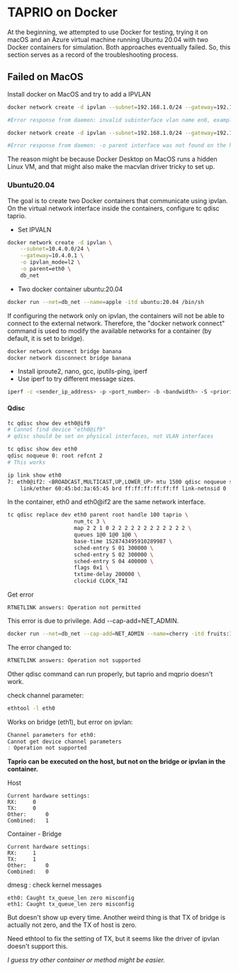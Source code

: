 # TAPRIO on Docker

At the beginning, we attempted to use Docker for testing, trying it on
macOS and an Azure virtual machine running Ubuntu 20.04 with two
Docker containers for simulation. Both approaches eventually
failed. So, this section serves as a record of the troubleshooting
process.

## Failed on MacOS

Install docker on MacOS and try to add a IPVLAN

```sh
docker network create -d ipvlan --subnet=192.168.1.0/24 --gateway=192.168.1.1 -o parent=en0 dockeripvlan1

#Error response from daemon: invalid subinterface vlan name en0, example formatting is eth0.10
```

```sh
docker network create -d ipvlan --subnet=192.168.1.0/24 --gateway=192.168.1.1 -o parent=en0.100 dockeripvlan1

#Error response from daemon: -o parent interface was not found on the host: en0
```

The reason might be because Docker Desktop on MacOS runs a hidden
Linux VM, and that might also make the macvlan driver tricky to set
up.

### Ubuntu20.04

The goal is to create two Docker containers that communicate using
ipvlan. On the virtual network interface inside the containers,
configure tc qdisc taprio.

- Set IPVALN

```sh
docker network create -d ipvlan \
    --subnet=10.4.0.0/24 \
    --gateway=10.4.0.1 \
    -o ipvlan_mode=l2 \
    -o parent=eth0 \
    db_net

```

- Two docker container ubuntu:20.04

```sh
docker run --net=db_net --name=apple -itd ubuntu:20.04 /bin/sh
```

If configuring the network only on ipvlan, the containers will not be
able to connect to the external network. Therefore, the "docker
network connect" command is used to modify the available networks for
a container (by default, it is set to bridge).

```sh
docker network connect bridge banana
docker network disconnect bridge banana
```

- Install iproute2, nano, gcc, iputils-ping, iperf
- Use iperf to try different message sizes.

```sh
iperf -c <sender_ip_address> -p <port_number> -b <bandwidth> -S <priority>
```

#### Qdisc

```sh
tc qdisc show dev eth0@if9
# Cannot find device "eth0@if9"
# qdisc should be set on physical interfaces, not VLAN interfaces

tc qdisc show dev eth0    
qdisc noqueue 0: root refcnt 2
# This works
```

```sh
ip link show eth0
7: eth0@if2: <BROADCAST,MULTICAST,UP,LOWER_UP> mtu 1500 qdisc noqueue state UNKNOWN mode DEFAULT group default 
    link/ether 60:45:bd:3a:65:45 brd ff:ff:ff:ff:ff:ff link-netnsid 0
```

In the container, eth0 and eth0@if2 are the same network interface.

```sh
tc qdisc replace dev eth0 parent root handle 100 taprio \
                     num_tc 3 \
                     map 2 2 1 0 2 2 2 2 2 2 2 2 2 2 2 2 \
                     queues 1@0 1@0 1@0 \
                     base-time 1528743495910289987 \
                     sched-entry S 01 300000 \
                     sched-entry S 02 300000 \
                     sched-entry S 04 400000 \
                     flags 0x1 \
                     txtime-delay 200000 \
                     clockid CLOCK_TAI
```

Get error 

```
RTNETLINK answers: Operation not permitted
```

This error is due to privilege. Add --cap-add=NET_ADMIN.

```sh
docker run --net=db_net --cap-add=NET_ADMIN --name=cherry -itd fruits:1.0 /bin/sh
```

The error changed to:

```sh
RTNETLINK answers: Operation not supported
```

Other qdisc command can run properly, but taprio and mqprio doesn't work.


check channel parameter:

```sh
ethtool -l eth0 
```

Works on bridge (eth1), but error on ipvlan:

```sh
Channel parameters for eth0:
Cannot get device channel parameters
: Operation not supported
```

**Taprio can be executed on the host, but not on the bridge or ipvlan
in the container.**

Host

```
Current hardware settings:
RX:		0
TX:		0
Other:		0
Combined:	1
```

Container - Bridge

```
Current hardware settings:
RX:		1
TX:		1
Other:		0
Combined:	0
```

dmesg : check kernel messages

```
eth0: Caught tx_queue_len zero misconfig
eth1: Caught tx_queue_len zero misconfig
```

But doesn't show up every time.  Another weird thing is that TX of
bridge is actually not zero, and the TX of host is zero.

Need ethtool to fix the setting of TX, but it seems like the driver of
ipvlan doesn't support this.

*I guess try other container or method might be easier.*
